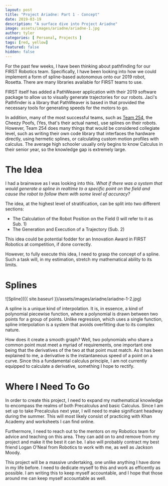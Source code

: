 ```yaml
---
layout: post
title: "Project Ariadne: Part 1 - Concept"
date: 2019-03-19
description: "A surface dive into Project Ariadne"
image: assets/images/ariadne/ariadne-1.jpg
author: tyler
categories: [ Personal, Projects ]
tags: [red, yellow]
featured: false
hidden: false
---
```

For the past few weeks, I have been thinking about pathfinding for our FIRST Robotics team. Specifically, I have been looking into how we could implement a form of spline-based autonomous onto our 2019 robot, Rosetta. There are many libraries available for FIRST teams to use. 

FIRST itself has added a PathWeaver application with their 2019 software package to allow us to visually generate trajectories for our robots. Jaci's Pathfinder is a library that PathWeaver is based in that provided the necessary tools for generating speeds for the motors to go.

In addition, many of the most successful teams, such as [Team 254](https://www.team254.com/), the Cheezy Poofs, (Yes, that's their actual name), use splines on their robots. However, Team 254 does many things that would be considered collegiate level, such as writing their own code library that interfaces the hardware directly, using hermetic splines, or calculating custom motion profiles with calculus. The average high schooler usually only begins to know Calculus in their senior year, so the knowledge gap is extremely large.   

# The Idea

I had a brainwave as I was looking into this. *What if there was a system that would generate a spline in realtime to a specific point on the field and cause the robot to follow them with some level of accuracy?*

The idea, at the highest level of stratification, can be split into two different sections: 

- The Calculation of the Robot Position on the Field (I will refer to it as Sub. 1)
- The Generation and Execution of a Trajectory (Sub. 2)

This idea could be potential fodder for an Innovation Award in FIRST Robotics at competition, if done correctly.

However, to fully execute this idea, I need to grasp the concept of a spline. Such a task will, in my estimation, stretch my mathematical ability to its limits.

# Splines

![Spline]({{ site.baseurl }}/assets/images/ariadne/ariadne-1-2.jpg)

A spline is a unique kind of interpolation. It is, in essence, a kind of polynomial piecewise function, where a polynomial is drawn between two points for a group of points. Unlike regression, which uses a single function, spline interpolation is a system that avoids overfitting due to its complex nature. 

How does it create a smooth graph? Well, two polynomials who share a common point must meet a myriad of requirements, one important one being that the derivatives of the two at that point must match. As it has been explained to me, a derivative is the instantaneous speed of a point on a curve. Since this a fundamental calculus principle, I am not currently equipped to calculate a derivative, something I hope to rectify. 

# Where I Need To Go

In order to create this project, I need to expand my mathematical knowledge to encompass the realms of both Precalculus and basic Calculus. Since I am set up to take Precalculus next year, I will need to make significant headway during the summer. This will most likely consist of practicing with Khan Academy and worksheets I can find online. 

Furthermore, I need to reach out to the mentors on my Robotics team for advice and teaching on this area. They can add on to and remove from my project and make it the best it can be. I also will probably contract my best friend Logan O'Neal from Robotics to work with me, as well as Jackson Moody.

This project will be a massive undertaking, one unlike anything I have done in my life before. I need to dedicate myself to this and work as efficently as possible. I am writing this to keep myself accountable, and I hope that those around me can keep myself accountable as well.
